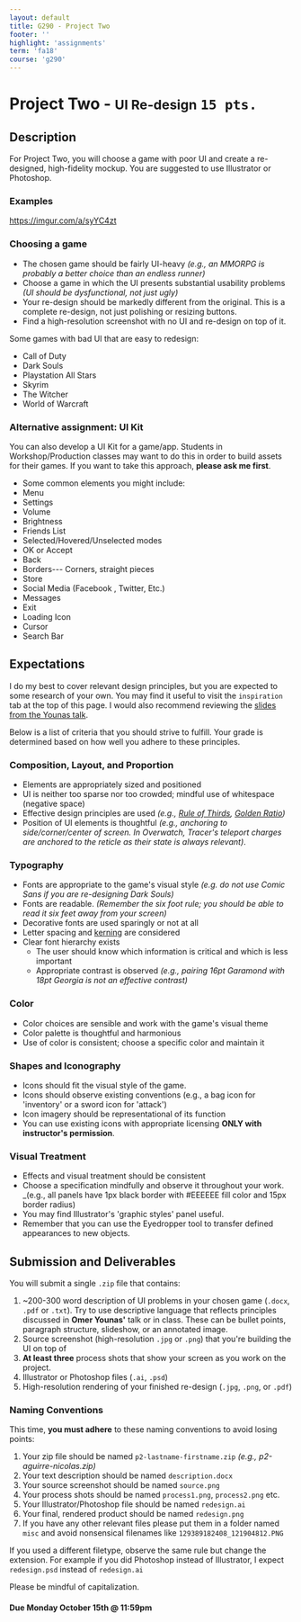 ```yaml
---
layout: default
title: G290 - Project Two
footer: ''
highlight: 'assignments'
term: 'fa18'
course: 'g290'
---
```

# Project Two - <small>UI Re-design</small> `15 pts.`
## Description
For Project Two, you will choose a game with poor UI and create a re-designed, high-fidelity mockup. You are suggested to use Illustrator or Photoshop.

### Examples
https://imgur.com/a/syYC4zt

### Choosing a game
 * The chosen game should be fairly UI-heavy _(e.g., an MMORPG is probably a better choice than an endless runner)_
 * Choose a game in which the UI presents substantial usability problems _(UI should be dysfunctional, not just ugly)_
 * Your re-design should be markedly different from the original. This is a complete re-design, not just polishing or resizing buttons.
 * Find a high-resolution screenshot with no UI and re-design on top of it.

Some games with bad UI that are easy to redesign:
 * Call of Duty
 * Dark Souls
 * Playstation All Stars
 * Skyrim
 * The Witcher
 * World of Warcraft

### Alternative assignment: UI Kit
You can also develop a UI Kit for a game/app. Students in Workshop/Production classes may want to do this in order to build assets for their games. If you want to take this approach, __please ask me first__.

 * Some common elements you might include:
 * Menu
 * Settings
 * Volume
 * Brightness
 * Friends List
 * Selected/Hovered/Unselected modes
 *  OK or Accept
 *  Back
 *  Borders--- Corners, straight pieces
 *  Store
 *  Social Media (Facebook , Twitter, Etc.)
 *  Messages
 *  Exit
 *  Loading Icon
 *  Cursor
 *  Search Bar

## Expectations
I do my best to cover relevant design principles, but you are expected to some research of your own. You may find it useful to visit the `inspiration` tab at the top of this page. I would also recommend reviewing the [slides from the Younas talk](../mats/art-direction-for-aaa-ui.pdf).

Below is a list of criteria that you should strive to fulfill. Your grade is determined based on how well you adhere to these principles.

### Composition, Layout, and Proportion
 * Elements are appropriately sized and positioned
 * UI is neither too sparse nor too crowded; mindful use of whitespace (negative space)
 * Effective design principles are used _(e.g., [Rule of Thirds](https://tympanus.net/codrops/2012/05/23/understanding-the-rule-of-thirds-in-web-design/), [Golden Ratio](https://blog.prototypr.io/golden-ratio-in-ui-design-8d11e66582c3))_
 * Position of UI elements is thoughtful _(e.g., anchoring to side/corner/center of screen. In Overwatch, Tracer's teleport charges are anchored to the reticle as their state is always relevant)_.

### Typography
 * Fonts are appropriate to the game's visual style _(e.g. do not use Comic Sans if you are re-designing Dark Souls)_
 * Fonts are readable. _(Remember the six foot rule; you should be able to read it six feet away from your screen)_
 * Decorative fonts are used sparingly or not at all
 * Letter spacing and [kerning](https://www.canva.com/learn/kerning/) are considered
 * Clear font hierarchy exists
   * The user should know which information is critical and which is less important
   * Appropriate contrast is observed _(e.g., pairing 16pt Garamond with 18pt Georgia is not an effective contrast)_

### Color
 * Color choices are sensible and work with the game's visual theme
 * Color palette is thoughtful and harmonious
 * Use of color is consistent; choose a specific color and maintain it

### Shapes and Iconography
 * Icons should fit the visual style of the game.
 * Icons should observe existing conventions (e.g., a bag icon for 'inventory' or a sword icon for 'attack')
 * Icon imagery should be representational of its function
 * You can use existing icons with appropriate licensing __ONLY with instructor's permission__.

### Visual Treatment
 * Effects and visual treatment should be consistent
 * Choose a specification mindfully and observe it throughout your work. _(e.g., all panels have 1px black border with #EEEEEE fill color and 15px border radius)
 * You may find Illustrator's 'graphic styles' panel useful.
 * Remember that you can use the Eyedropper tool to transfer defined appearances to new objects.

## Submission and Deliverables
You will submit a single `.zip` file that contains:

1. ~200-300 word description of UI problems in your chosen game (`.docx`, `.pdf` or `.txt`). Try to use descriptive language that reflects principles discussed in __Omer Younas'__ talk or in class. These can be bullet points, paragraph structure, slideshow, or an annotated image.
2. Source screenshot (high-resolution `.jpg` or `.png`) that you're building the UI on top of
3. __At least three__ process shots that show your screen as you work on the project.
4. Illustrator or Photoshop files (`.ai`, `.psd`)
5. High-resolution rendering of your finished re-design (`.jpg`, `.png`, or `.pdf`)

### Naming Conventions
This time, __you must adhere__ to these naming conventions to avoid losing points:

1. Your zip file should be named `p2-lastname-firstname.zip` _(e.g., p2-aguirre-nicolas.zip)_
2. Your text description should be named `description.docx`
3. Your source screenshot should be named `source.png`
4. Your process shots should be named `process1.png`, `process2.png` etc.
5. Your Illustrator/Photoshop file should be named `redesign.ai`
6. Your final, rendered product should be named `redesign.png`
7. If you have any other relevant files please put them in a folder named `misc` and avoid nonsensical filenames like `129389182408_121904812.PNG`

If you used a different filetype, observe the same rule but change the extension. For example if you did Photoshop instead of Illustrator, I expect `redesign.psd` instead of `redesign.ai`

Please be mindful of capitalization.

#### **Due Monday October 15th @ 11:59pm**